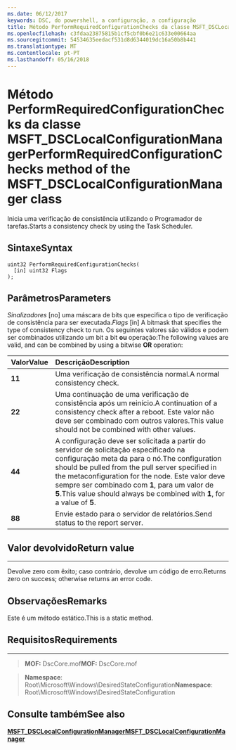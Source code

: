 ```yaml
---
ms.date: 06/12/2017
keywords: DSC, do powershell, a configuração, a configuração
title: Método PerformRequiredConfigurationChecks da classe MSFT_DSCLocalConfigurationManager
ms.openlocfilehash: c3fdaa23875815b1cf5cbf0b6e21c633e00664aa
ms.sourcegitcommit: 54534635eedacf531d8d6344019dc16a50b8b441
ms.translationtype: MT
ms.contentlocale: pt-PT
ms.lasthandoff: 05/16/2018
---
```

# <a name="performrequiredconfigurationchecks-method-of-the-msftdsclocalconfigurationmanager-class"></a><span data-ttu-id="b5424-103">Método PerformRequiredConfigurationChecks da classe MSFT_DSCLocalConfigurationManager</span><span class="sxs-lookup"><span data-stu-id="b5424-103">PerformRequiredConfigurationChecks method of the MSFT_DSCLocalConfigurationManager class</span></span>

<span data-ttu-id="b5424-104">Inicia uma verificação de consistência utilizando o Programador de tarefas.</span><span class="sxs-lookup"><span data-stu-id="b5424-104">Starts a consistency check by using the Task Scheduler.</span></span>

<a name="syntax"></a><span data-ttu-id="b5424-105">Sintaxe</span><span class="sxs-lookup"><span data-stu-id="b5424-105">Syntax</span></span>
------

```mof
uint32 PerformRequiredConfigurationChecks(
  [in] uint32 Flags
);
```

<a name="parameters"></a><span data-ttu-id="b5424-106">Parâmetros</span><span class="sxs-lookup"><span data-stu-id="b5424-106">Parameters</span></span>
----------

<span data-ttu-id="b5424-107">*Sinalizadores* \[no\] uma máscara de bits que especifica o tipo de verificação de consistência para ser executada.</span><span class="sxs-lookup"><span data-stu-id="b5424-107">*Flags* \[in\] A bitmask that specifies the type of consistency check to run.</span></span> <span data-ttu-id="b5424-108">Os seguintes valores são válidos e podem ser combinados utilizando um bit a bit **ou** operação:</span><span class="sxs-lookup"><span data-stu-id="b5424-108">The following values are valid, and can be combined by using a bitwise **OR** operation:</span></span>

|<span data-ttu-id="b5424-109">Valor</span><span class="sxs-lookup"><span data-stu-id="b5424-109">Value</span></span> |<span data-ttu-id="b5424-110">Descrição</span><span class="sxs-lookup"><span data-stu-id="b5424-110">Description</span></span> |
|:--- |:---|
|<span data-ttu-id="b5424-111">**1**</span><span class="sxs-lookup"><span data-stu-id="b5424-111">**1**</span></span> | <span data-ttu-id="b5424-112">Uma verificação de consistência normal.</span><span class="sxs-lookup"><span data-stu-id="b5424-112">A normal consistency check.</span></span> |
|<span data-ttu-id="b5424-113">**2**</span><span class="sxs-lookup"><span data-stu-id="b5424-113">**2**</span></span> | <span data-ttu-id="b5424-114">Uma continuação de uma verificação de consistência após um reinício.</span><span class="sxs-lookup"><span data-stu-id="b5424-114">A continuation of a consistency check after a reboot.</span></span> <span data-ttu-id="b5424-115">Este valor não deve ser combinado com outros valores.</span><span class="sxs-lookup"><span data-stu-id="b5424-115">This value should not be combined with other values.</span></span> |
|<span data-ttu-id="b5424-116">**4**</span><span class="sxs-lookup"><span data-stu-id="b5424-116">**4**</span></span> | <span data-ttu-id="b5424-117">A configuração deve ser solicitada a partir do servidor de solicitação especificado na configuração meta da para o nó.</span><span class="sxs-lookup"><span data-stu-id="b5424-117">The configuration should be pulled from the pull server specified in the metaconfiguration for the node.</span></span> <span data-ttu-id="b5424-118">Este valor deve sempre ser combinado com **1**, para um valor de **5**.</span><span class="sxs-lookup"><span data-stu-id="b5424-118">This value should always be combined with **1**, for a value of **5**.</span></span> |
|<span data-ttu-id="b5424-119">**8**</span><span class="sxs-lookup"><span data-stu-id="b5424-119">**8**</span></span> | <span data-ttu-id="b5424-120">Envie estado para o servidor de relatórios.</span><span class="sxs-lookup"><span data-stu-id="b5424-120">Send status to the report server.</span></span> |

## <a name="return-value"></a><span data-ttu-id="b5424-121">Valor devolvido</span><span class="sxs-lookup"><span data-stu-id="b5424-121">Return value</span></span>
------------

<span data-ttu-id="b5424-122">Devolve zero com êxito; caso contrário, devolve um código de erro.</span><span class="sxs-lookup"><span data-stu-id="b5424-122">Returns zero on success; otherwise returns an error code.</span></span>

## <a name="remarks"></a><span data-ttu-id="b5424-123">Observações</span><span class="sxs-lookup"><span data-stu-id="b5424-123">Remarks</span></span>

<span data-ttu-id="b5424-124">Este é um método estático.</span><span class="sxs-lookup"><span data-stu-id="b5424-124">This is a static method.</span></span>

## <a name="requirements"></a><span data-ttu-id="b5424-125">Requisitos</span><span class="sxs-lookup"><span data-stu-id="b5424-125">Requirements</span></span>
------------
><span data-ttu-id="b5424-126">**MOF:** DscCore.mof</span><span class="sxs-lookup"><span data-stu-id="b5424-126">**MOF:** DscCore.mof</span></span>

><span data-ttu-id="b5424-127">**Namespace**: Root\Microsoft\Windows\DesiredStateConfiguration</span><span class="sxs-lookup"><span data-stu-id="b5424-127">**Namespace**: Root\Microsoft\Windows\DesiredStateConfiguration</span></span>


## <a name="see-also"></a><span data-ttu-id="b5424-128">Consulte também</span><span class="sxs-lookup"><span data-stu-id="b5424-128">See also</span></span>


[<span data-ttu-id="b5424-129">**MSFT_DSCLocalConfigurationManager**</span><span class="sxs-lookup"><span data-stu-id="b5424-129">**MSFT_DSCLocalConfigurationManager**</span></span>](msft-dsclocalconfigurationmanager.md)